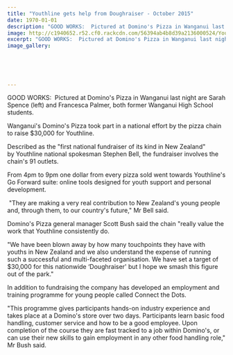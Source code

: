 ```yaml
---
title: "Youthline gets help from Doughraiser - October 2015"
date: 1970-01-01
description: "GOOD WORKS:  Pictured at Domino's Pizza in Wanganui last night are Sarah Spence (left) and Francesca Palmer, both former Wanganui High School students, Wanganui Chronicle article on 29 October.."
image: http://c1940652.r52.cf0.rackcdn.com/56394ab4b8d39a2136000524/Youthline-ex-students-2015-Chron.jpg
excerpt: "GOOD WORKS:  Pictured at Domino's Pizza in Wanganui last night are Sarah Spence (left) and Francesca Palmer, both former Wanganui High School students, Wanganui Chronicle article on 29 October..."
image_gallery:
    
    
    
    
    
---
```


<p>GOOD WORKS: &nbsp;Pictured at Domino's Pizza in Wanganui last night are Sarah Spence (left) and Francesca Palmer, both former Wanganui High School students.</p>
<p>Wanganui's Domino's Pizza took part in a national effort by the pizza chain to raise $30,000 for&nbsp;Youthline.</p>
<p>Described as the "first national fundraiser of its kind in New Zealand" by&nbsp;Youthline&nbsp;national spokesman Stephen Bell, the fundraiser involves the chain's 91 outlets.</p>
<p>From 4pm to 9pm one dollar&nbsp;from&nbsp;every pizza sold went towards Youthline's Go Forward suite: online tools designed for youth support and personal development.</p>
<p>&nbsp;"They are making a very real contribution to New Zealand's young people and, through them, to our country's future," Mr Bell said.</p>
<p>Domino's Pizza general manager Scott Bush said the chain "really value the work that&nbsp;Youthline&nbsp;consistently do.</p>
<p>"We have been blown away by how many touchpoints they have with youths in New Zealand and we also understand the expense of running such a successful and multi-faceted organisation. We have set a target of $30,000 for this nationwide &lsquo;Doughraiser' but I hope we smash this figure out of the park."</p>
<p>In addition to fundraising the company has developed an employment and training programme for young people called Connect the Dots.</p>
<p>"This programme gives participants hands-on industry experience and takes place at a Domino's store over two days. Participants learn basic food handling, customer service and how to be a good employee. Upon completion of the course they are fast tracked to a job within Domino's, or can use their new skills to gain employment in any other food handling role," Mr Bush said.</p>

